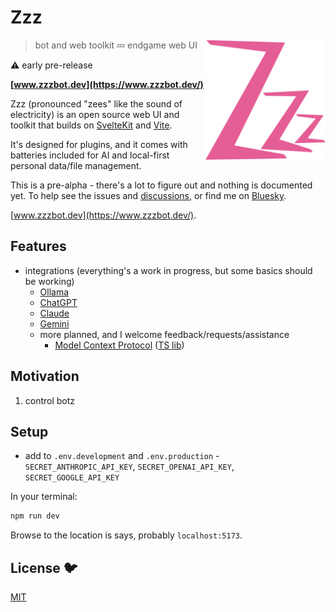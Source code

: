 # Zzz

[<img src="/static/logo.svg" alt="three sleepy z's" align="right" width="192" height="192">](https://www.zzzbot.dev/)

> bot and web toolkit 💤 endgame web UI

⚠️ early pre-release

**[www.zzzbot.dev](https://www.zzzbot.dev/)**

Zzz (pronounced "zees" like the sound of electricity)
is an open source web UI and toolkit
that builds on [SvelteKit](https://kit.svelte.dev/) and [Vite](https://vite.dev/).

It's designed for plugins,
and it comes with batteries included for AI and local-first personal data/file management.

This is a pre-alpha - there's a lot to figure out and nothing is documented yet.
To help see the issues and [discussions](https://github.com/ryanatkn/zzz/discussions),
or find me on [Bluesky](https://bsky.app/profile/ryanatkn.com).

[www.zzzbot.dev](https://www.zzzbot.dev/).

## Features

- integrations (everything's a work in progress, but some basics should be working)
  - [Ollama](https://github.com/ollama/ollama)
  - [ChatGPT](https://github.com/openai/openai-node)
  - [Claude](https://github.com/anthropics/anthropic-sdk-typescript)
  - [Gemini](https://github.com/google-gemini/generative-ai-js)
  - more planned, and I welcome feedback/requests/assistance
    - [Model Context Protocol](https://modelcontextprotocol.io/) ([TS lib](https://github.com/modelcontextprotocol/typescript-sdk))

## Motivation

1. control botz

## Setup

- add to `.env.development` and `.env.production` -
  `SECRET_ANTHROPIC_API_KEY`, `SECRET_OPENAI_API_KEY`, `SECRET_GOOGLE_API_KEY`

In your terminal:

```bash
npm run dev
```

Browse to the location is says, probably `localhost:5173`.

## License 🐦

[MIT](LICENSE)
